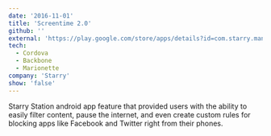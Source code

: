 ```yaml
---
date: '2016-11-01'
title: 'Screentime 2.0'
github: ''
external: 'https://play.google.com/store/apps/details?id=com.starry.management&hl=en_US'
tech:
  - Cordova
  - Backbone
  - Marionette
company: 'Starry'
show: 'false'
---
```


Starry Station android app feature that provided users with the ability to easily filter content, pause the internet, and even create custom rules for blocking apps like Facebook and Twitter right from their phones.
